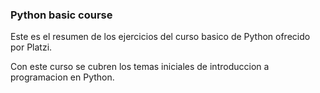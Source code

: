 ### Python basic course

Este es el resumen de los ejercicios del curso basico de Python ofrecido por Platzi.

Con este curso se cubren los temas iniciales de introduccion a programacion en Python.